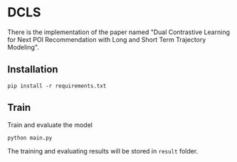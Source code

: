 # DCLS
There is the implementation of the paper named "Dual Contrastive Learning for Next POI Recommendation with Long and Short Term Trajectory Modeling".

## Installation
```
pip install -r requirements.txt
```
## Train
Train and evaluate the model
```
python main.py
```
The training and evaluating results will be stored in `result` folder.
